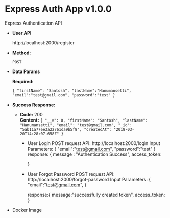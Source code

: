 # Express Auth App v1.0.0

Express Authentication API

* **User API**

  http://localhost:2000/register

* **Method:**

  `POST`
  
*  **Data Params**

   **Required:**
 
   `{
      "firstName": "Santosh",
      "lastName":"Hanumansetti",
      "email":"test@gmail.com",
      "password":"test"
     }`

* **Success Response:**

  * **Code:** 200 <br />
    **Content:** `{ "__v": 0,
	"firstName": "Santosh",
	"lastName": "Hanumansetti",
	"email": "test@gmail.com",
	"_id": "5ab11a77ee3a22761da9b5f8",
	"createdAt": "2018-03-20T14:28:07.658Z" }`

	- User Login
		POST request
		API: http://localhost:2000/login
		Input Parameters:
				{
				"email":"test@gmail.com",
				"password":"test"
				}
		response: {
			message : "Authentication Success",
			access_token: <token>

		}
	- User Forgot Password
		POST request
		API: http://localhost:2000/forgot-password
		Input Parameters:
				{
				"email":"test@gmail.com",
				}

		response:{
			message:"successfully created token",
			access_token:<token>
			}

- Docker Image
